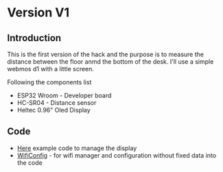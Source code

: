 # Version V1
## Introduction
This is the first version of the hack and the purpose is to measure the distance between the floor anmd the bottom of the desk.
I'll use a simple webmos d1 with a little screen.

Following the components list
- ESP32 Wroom - Developer board
- HC-SR04 - Distance sensor
- Heltec 0.96" Oled Display


## Code
- [Here](https://github.com/Heltec-Aaron-Lee/heltec0.96OLED) example code to manage the display
- [WifiConfig](https://github.com/drmpf/ESPAutoWiFiConfig) - for wifi manager and configuration without fixed data into the code
